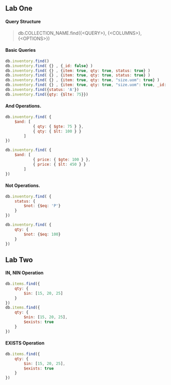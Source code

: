 ## Lab One

#### Query Structure
> db.COLLECTION_NAME.find({\<QUERY>}, {\<COLUMNS>}, {\<OPTIONS>})


#### Basic Queries
```javascript
db.inventory.find()
db.inventory.find( {} , {_id: false} )
db.inventory.find( {} , {item: true, qty: true, status: true} )
db.inventory.find( {} , {item: true, qty: true, status: true} )
db.inventory.find( {} , {item: true, qty: true, "size.uom": true} )
db.inventory.find( {} , {item: true, qty: true, "size.uom": true, _id: false})
db.inventory.find({status: 'A'})
db.inventory.find({qty: {$lte: 75}})
```

#### And Operations.

```javascript
db.inventory.find( {
    $and: [ 
            { qty: { $gte: 75 } },  
            { qty: { $lt: 100 } }
        ]         
})

db.inventory.find( {
    $and: [ 
            { price: { $gte: 100 } },  
            { price: { $lt: 450 } }
        ]  
})
```

#### Not Operations.
```javascript
db.inventory.find( {
    status: { 
        $not: {$eq: 'P'} 
    }
})

db.inventory.find( {
    qty: { 
        $not: {$eq: 100} 
    }
})

```



## Lab Two

#### IN, NIN Operation
```javascript
db.items.find({ 
    qty: {
        $in: [15, 20, 25]
    }
})
db.items.find({ 
    qty: {
        $nin: [15, 20, 25],
        $exists: true
    }
})

```

#### EXISTS Operation
```javascript
db.items.find({ 
    qty: {
        $in: [15, 20, 25],
        $exists: true
    }
})
```
